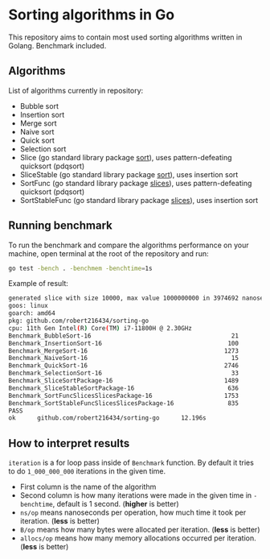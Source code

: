 # Sorting algorithms in Go

This repository aims to contain most used sorting algorithms written in Golang.
Benchmark included.

## Algorithms

List of algorithms currently in repository:

- Bubble sort
- Insertion sort
- Merge sort
- Naive sort
- Quick sort
- Selection sort
- Slice (go standard library package [sort](https://pkg.go.dev/sort)), uses pattern-defeating quicksort (pdqsort)
- SliceStable (go standard library package [sort](https://pkg.go.dev/sort)), uses insertion sort
- SortFunc (go standard library package [slices](https://pkg.go.dev/slices)), uses pattern-defeating quicksort (pdqsort)
- SortStableFunc (go standard library package [slices](https://pkg.go.dev/slices)), uses insertion sort

## Running benchmark

To run the benchmark and compare the algorithms performance on your machine, open terminal at the root of the repository and run:

```bash
go test -bench . -benchmem -benchtime=1s
```

Example of result:

```bash
generated slice with size 10000, max value 1000000000 in 3974692 nanoseconds / 3 milliseconds
goos: linux
goarch: amd64
pkg: github.com/robert216434/sorting-go
cpu: 11th Gen Intel(R) Core(TM) i7-11800H @ 2.30GHz
Benchmark_BubbleSort-16                                       21          50651970 ns/op           81920 B/op          1 allocs/op
Benchmark_InsertionSort-16                                   100          10574641 ns/op           81920 B/op          1 allocs/op
Benchmark_MergeSort-16                                      1273            923907 ns/op         1194630 B/op      10000 allocs/op
Benchmark_NaiveSort-16                                        15          72335386 ns/op           81920 B/op          1 allocs/op
Benchmark_QuickSort-16                                      2746            432349 ns/op           81920 B/op          1 allocs/op
Benchmark_SelectionSort-16                                    33          34288331 ns/op           81920 B/op          1 allocs/op
Benchmark_SliceSortPackage-16                               1489            792806 ns/op           81976 B/op          3 allocs/op
Benchmark_SliceStableSortPackage-16                          636           1859976 ns/op           81976 B/op          3 allocs/op
Benchmark_SortFuncSlicesSlicesPackage-16                    1753            652405 ns/op           81920 B/op          1 allocs/op
Benchmark_SortStableFuncSlicesSlicesPackage-16               835           1393487 ns/op           81920 B/op          1 allocs/op
PASS
ok      github.com/robert216434/sorting-go      12.196s
```

## How to interpret results

`iteration` is a for loop pass inside of `Benchmark` function. By default it tries to do `1_000_000_000` iterations in the given time.

- First column is the name of the algorithm
- Second column is how many iterations were made in the given time in `-benchtime`, default is 1 second. (**higher** is better)
- `ns/op` means nanoseconds per operation, how much time it took per iteration. (**less** is better)
- `B/op` means how many bytes were allocated per iteration. (**less** is better)
- `allocs/op` means how many memory allocations occurred per iteration. (**less** is better)
